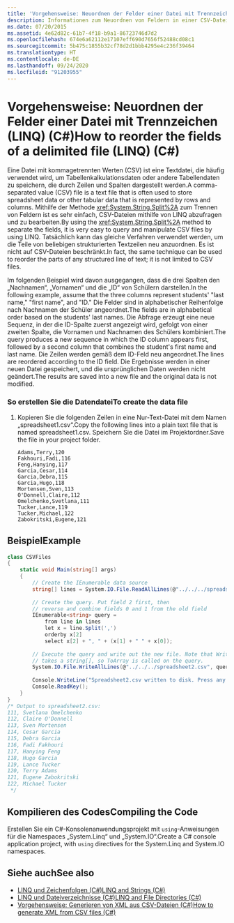 ```yaml
---
title: 'Vorgehensweise: Neuordnen der Felder einer Datei mit Trennzeichen (LINQ) (C#)'
description: Informationen zum Neuordnen von Feldern in einer CSV-Datei in LINQ in C# Im Beispiel werden die Reihenfolgen von Spalten geändert, Spalten zusammengeführt und Zeilen nach Spaltenwert sortiert.
ms.date: 07/20/2015
ms.assetid: 4e62d82c-61b7-4f18-b9a1-86723746d7d2
ms.openlocfilehash: 674e6a62112e17107eff690d7656f52488cd08c1
ms.sourcegitcommit: 5b475c1855b32cf78d2d1bbb4295e4c236f39464
ms.translationtype: HT
ms.contentlocale: de-DE
ms.lasthandoff: 09/24/2020
ms.locfileid: "91203955"
---
```

# <a name="how-to-reorder-the-fields-of-a-delimited-file-linq-c"></a><span data-ttu-id="cd7fa-104">Vorgehensweise: Neuordnen der Felder einer Datei mit Trennzeichen (LINQ) (C#)</span><span class="sxs-lookup"><span data-stu-id="cd7fa-104">How to reorder the fields of a delimited file (LINQ) (C#)</span></span>

<span data-ttu-id="cd7fa-105">Eine Datei mit kommagetrennten Werten (CSV) ist eine Textdatei, die häufig verwendet wird, um Tabellenkalkulationsdaten oder andere Tabellendaten zu speichern, die durch Zeilen und Spalten dargestellt werden.</span><span class="sxs-lookup"><span data-stu-id="cd7fa-105">A comma-separated value (CSV) file is a text file that is often used to store spreadsheet data or other tabular data that is represented by rows and columns.</span></span> <span data-ttu-id="cd7fa-106">Mithilfe der Methode <xref:System.String.Split%2A> zum Trennen von Feldern ist es sehr einfach, CSV-Dateien mithilfe von LINQ abzufragen und zu bearbeiten.</span><span class="sxs-lookup"><span data-stu-id="cd7fa-106">By using the <xref:System.String.Split%2A> method to separate the fields, it is very easy to query and manipulate CSV files by using LINQ.</span></span> <span data-ttu-id="cd7fa-107">Tatsächlich kann das gleiche Verfahren verwendet werden, um die Teile von beliebigen strukturierten Textzeilen neu anzuordnen. Es ist nicht auf CSV-Dateien beschränkt.</span><span class="sxs-lookup"><span data-stu-id="cd7fa-107">In fact, the same technique can be used to reorder the parts of any structured line of text; it is not limited to CSV files.</span></span>  
  
 <span data-ttu-id="cd7fa-108">Im folgenden Beispiel wird davon ausgegangen, dass die drei Spalten den „Nachnamen“, „Vornamen“ und die „ID“ von Schülern darstellen.</span><span class="sxs-lookup"><span data-stu-id="cd7fa-108">In the following example, assume that the three columns represent students' "last name," "first name", and "ID."</span></span> <span data-ttu-id="cd7fa-109">Die Felder sind in alphabetischer Reihenfolge nach Nachnamen der Schüler angeordnet.</span><span class="sxs-lookup"><span data-stu-id="cd7fa-109">The fields are in alphabetical order based on the students' last names.</span></span> <span data-ttu-id="cd7fa-110">Die Abfrage erzeugt eine neue Sequenz, in der die ID-Spalte zuerst angezeigt wird, gefolgt von einer zweiten Spalte, die Vornamen und Nachnamen des Schülers kombiniert.</span><span class="sxs-lookup"><span data-stu-id="cd7fa-110">The query produces a new sequence in which the ID column appears first, followed by a second column that combines the student's first name and last name.</span></span> <span data-ttu-id="cd7fa-111">Die Zeilen werden gemäß dem ID-Feld neu angeordnet.</span><span class="sxs-lookup"><span data-stu-id="cd7fa-111">The lines are reordered according to the ID field.</span></span> <span data-ttu-id="cd7fa-112">Die Ergebnisse werden in einer neuen Datei gespeichert, und die ursprünglichen Daten werden nicht geändert.</span><span class="sxs-lookup"><span data-stu-id="cd7fa-112">The results are saved into a new file and the original data is not modified.</span></span>  
  
### <a name="to-create-the-data-file"></a><span data-ttu-id="cd7fa-113">So erstellen Sie die Datendatei</span><span class="sxs-lookup"><span data-stu-id="cd7fa-113">To create the data file</span></span>  
  
1. <span data-ttu-id="cd7fa-114">Kopieren Sie die folgenden Zeilen in eine Nur-Text-Datei mit dem Namen „spreadsheet1.csv“.</span><span class="sxs-lookup"><span data-stu-id="cd7fa-114">Copy the following lines into a plain text file that is named spreadsheet1.csv.</span></span> <span data-ttu-id="cd7fa-115">Speichern Sie die Datei im Projektordner.</span><span class="sxs-lookup"><span data-stu-id="cd7fa-115">Save the file in your project folder.</span></span>  
  
    ```csv  
    Adams,Terry,120  
    Fakhouri,Fadi,116  
    Feng,Hanying,117  
    Garcia,Cesar,114  
    Garcia,Debra,115  
    Garcia,Hugo,118  
    Mortensen,Sven,113  
    O'Donnell,Claire,112  
    Omelchenko,Svetlana,111  
    Tucker,Lance,119  
    Tucker,Michael,122  
    Zabokritski,Eugene,121  
    ```  
  
## <a name="example"></a><span data-ttu-id="cd7fa-116">Beispiel</span><span class="sxs-lookup"><span data-stu-id="cd7fa-116">Example</span></span>  
  
```csharp  
class CSVFiles  
{  
    static void Main(string[] args)  
    {  
        // Create the IEnumerable data source  
        string[] lines = System.IO.File.ReadAllLines(@"../../../spreadsheet1.csv");  
  
        // Create the query. Put field 2 first, then  
        // reverse and combine fields 0 and 1 from the old field  
        IEnumerable<string> query =  
            from line in lines  
            let x = line.Split(',')  
            orderby x[2]  
            select x[2] + ", " + (x[1] + " " + x[0]);  
  
        // Execute the query and write out the new file. Note that WriteAllLines  
        // takes a string[], so ToArray is called on the query.  
        System.IO.File.WriteAllLines(@"../../../spreadsheet2.csv", query.ToArray());  
  
        Console.WriteLine("Spreadsheet2.csv written to disk. Press any key to exit");  
        Console.ReadKey();  
    }  
}  
/* Output to spreadsheet2.csv:  
111, Svetlana Omelchenko  
112, Claire O'Donnell  
113, Sven Mortensen  
114, Cesar Garcia  
115, Debra Garcia  
116, Fadi Fakhouri  
117, Hanying Feng  
118, Hugo Garcia  
119, Lance Tucker  
120, Terry Adams  
121, Eugene Zabokritski  
122, Michael Tucker  
 */  
```  
  
## <a name="compiling-the-code"></a><span data-ttu-id="cd7fa-117">Kompilieren des Codes</span><span class="sxs-lookup"><span data-stu-id="cd7fa-117">Compiling the Code</span></span>  

<span data-ttu-id="cd7fa-118">Erstellen Sie ein C#-Konsolenanwendungsprojekt mit `using`-Anweisungen für die Namespaces „System.Linq“ und „System.IO“.</span><span class="sxs-lookup"><span data-stu-id="cd7fa-118">Create a C# console application project, with `using` directives for the System.Linq and System.IO namespaces.</span></span>
  
## <a name="see-also"></a><span data-ttu-id="cd7fa-119">Siehe auch</span><span class="sxs-lookup"><span data-stu-id="cd7fa-119">See also</span></span>

- [<span data-ttu-id="cd7fa-120">LINQ und Zeichenfolgen (C#)</span><span class="sxs-lookup"><span data-stu-id="cd7fa-120">LINQ and Strings (C#)</span></span>](./linq-and-strings.md)
- [<span data-ttu-id="cd7fa-121">LINQ und Dateiverzeichnisse (C#)</span><span class="sxs-lookup"><span data-stu-id="cd7fa-121">LINQ and File Directories (C#)</span></span>](./linq-and-file-directories.md)
- [<span data-ttu-id="cd7fa-122">Vorgehensweise: Generieren von XML aus CSV-Dateien (C#)</span><span class="sxs-lookup"><span data-stu-id="cd7fa-122">How to generate XML from CSV files (C#)</span></span>](../../../../standard/linq/generate-xml-csv-files.md)
